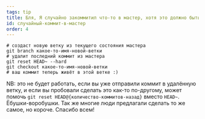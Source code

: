 ```yaml
---
tags: tip
title: Бля, Я случайно закоммитил что-то в мастер, хотя это должно быть в новой ветке!
id: случайный-коммит-в-мастер
order: 4
---
```


```git
# создаст новую ветку из текущего состояния мастера
git branch какое-то-имя-новой-ветки
# удалит последний коммит из мастера
git reset HEAD~ --hard
git checkout какое-то-имя-новой-ветки
# ваш коммит теперь живёт в этой ветке :)
```

NB: это не будет работать, если вы уже отправили коммит в удалённую ветку, и если вы пробовали сделать это как-то по-другому, может помочь `git reset HEAD@{количество-коммитов-назад}` вместо `HEAD~`. Ёбушки-воробушки. Так же многие люди предлагали сделать то же самое, но короче. Спасибо всем!